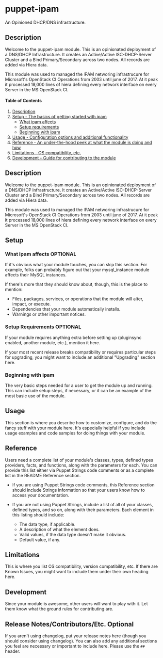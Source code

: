 
# puppet-ipam

An Opinioned DHCP/DNS infrastructure.

## Description
Welcome to the puppet-ipam module.  This is an opinionated deployment of a DNS/DHCP Infrastructure.
It creates an Active/Active ISC-DHCP-Server Cluster and a Bind Primary/Secondary across two nodes.
All records are added via Hiera data.

This module was used to managed the IPAM networing infrastrucure for Microsoft's OpenStack CI Operations
from 2003 until june of 2017.  At it peak it processed 18,000 lines of hiera defining every network interface 
on every Server in the MS OpenStack CI.


#### Table of Contents

1. [Description](#description)
2. [Setup - The basics of getting started with ipam](#setup)
    * [What ipam affects](#what-ipam-affects)
    * [Setup requirements](#setup-requirements)
    * [Beginning with ipam](#beginning-with-ipam)
3. [Usage - Configuration options and additional functionality](#usage)
4. [Reference - An under-the-hood peek at what the module is doing and how](#reference)
5. [Limitations - OS compatibility, etc.](#limitations)
6. [Development - Guide for contributing to the module](#development)

## Description
Welcome to the puppet-ipam module.  This is an opinionated deployment of a DNS/DHCP Infrastructure.
It creates an Active/Active ISC-DHCP-Server Cluster and a Bind Primary/Secondary across two nodes.
All records are added via Hiera data.

This module was used to managed the IPAM networing infrastrucure for Microsoft's OpenStack CI Operations
from 2003 until june of 2017.  At it peak it processed 18,000 lines of hiera defining every network interface 
on every Server in the MS OpenStack CI.

## Setup

### What ipam affects **OPTIONAL**

If it's obvious what your module touches, you can skip this section. For example, folks can probably figure out that your mysql_instance module affects their MySQL instances.

If there's more that they should know about, though, this is the place to mention:

* Files, packages, services, or operations that the module will alter, impact, or execute.
* Dependencies that your module automatically installs.
* Warnings or other important notices.

### Setup Requirements **OPTIONAL**

If your module requires anything extra before setting up (pluginsync enabled, another module, etc.), mention it here. 
  
If your most recent release breaks compatibility or requires particular steps for upgrading, you might want to include an additional "Upgrading" section here.

### Beginning with ipam  

The very basic steps needed for a user to get the module up and running. This can include setup steps, if necessary, or it can be an example of the most basic use of the module.

## Usage

This section is where you describe how to customize, configure, and do the fancy stuff with your module here. It's especially helpful if you include usage examples and code samples for doing things with your module.

## Reference

Users need a complete list of your module's classes, types, defined types providers, facts, and functions, along with the parameters for each. You can provide this list either via Puppet Strings code comments or as a complete list in the README Reference section.

* If you are using Puppet Strings code comments, this Reference section should include Strings information so that your users know how to access your documentation.

* If you are not using Puppet Strings, include a list of all of your classes, defined types, and so on, along with their parameters. Each element in this listing should include:

  * The data type, if applicable.
  * A description of what the element does.
  * Valid values, if the data type doesn't make it obvious.
  * Default value, if any.

## Limitations

This is where you list OS compatibility, version compatibility, etc. If there are Known Issues, you might want to include them under their own heading here.

## Development

Since your module is awesome, other users will want to play with it. Let them know what the ground rules for contributing are.

## Release Notes/Contributors/Etc. **Optional**

If you aren't using changelog, put your release notes here (though you should consider using changelog). You can also add any additional sections you feel are necessary or important to include here. Please use the `## ` header. 
